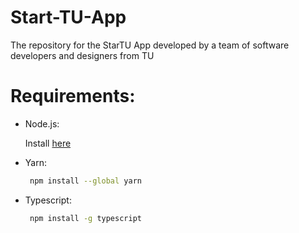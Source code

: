 # Start-TU-App
The repository for the StarTU App developed by a team of software developers and designers from TU


# Requirements:
 - Node.js:

   Install [here](https://nodejs.org/en/download/)

 - Yarn:

   ```sh
    npm install --global yarn
   ```

 - Typescript:

   ```sh
    npm install -g typescript
   ```
